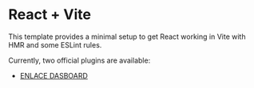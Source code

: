 # React + Vite

This template provides a minimal setup to get React working in Vite with HMR and some ESLint rules.

Currently, two official plugins are available:

- [ENLACE DASBOARD]([https://github.com/vitejs/vite-plugin-react/blob/main/packages/plugin-react](https://dashboardof.vercel.app/)) 
